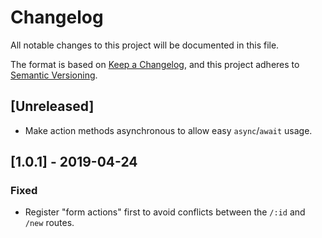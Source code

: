 # Changelog

All notable changes to this project will be documented in this file.

The format is based on [Keep a Changelog](https://keepachangelog.com/en/1.0.0/),
and this project adheres to [Semantic Versioning](https://semver.org/spec/v2.0.0.html).

## [Unreleased]
- Make action methods asynchronous to allow easy `async`/`await` usage.

## [1.0.1] - 2019-04-24

### Fixed
- Register "form actions" first to avoid conflicts between the `/:id` and `/new` routes.
